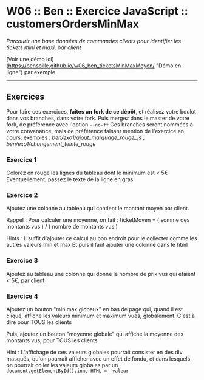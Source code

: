 # W06 :: Ben :: Exercice JavaScript :: customersOrdersMinMax #
*Parcourir une base données de commandes clients pour identifier les tickets mini et maxi, par client*

[Voir une démo ici] (https://bensoille.github.io/w06_ben_ticketsMinMaxMoyen/ "Démo en ligne") par exemple

---

## Exercices ##

Pour faire ces exercices, **faites un fork de ce dépôt**, et réalisez votre boulot dans vos branches, dans votre fork.
Puis mergez dans le master de votre fork, de préférence avec l'option `--no-ff`
Ces branches seront nommées à votre convenance, mais de préférence faisant mention de l'exercice en cours.
exemples : *ben/exo1/ajout_marquage_rouge_js* , *ben/exo1/changement_teinte_rouge*


### Exercice 1 ###
Colorez en rouge les lignes du tableau dont le minimum est < 5€
Eventuellement, passez le texte de la ligne en gras

### Exercice 2 ###
Ajoutez une colonne au tableau qui contient le montant moyen par client.

Rappel :
Pour calculer une moyenne, on fait :
ticketMoyen = ( somme des montants vus ) / ( nombre de montants vus )

Hints :
Il suffit d'ajouter ce calcul au bon endroit pour le collecter comme les autres valeurs min et max
Et puis il faut ajouter une colonne dans le html

### Exercice 3 ###
Ajoutez au tableau une colonne qui donne le nombre de prix vus qui étaient < 5€, par client

### Exercice 4 ###
Ajoutez un bouton "min max globaux" en bas de page qui, quand il est cliqué, affiche les valeurs minimum et maximum vues, globalement.
C'est à dire pour TOUS les clients

Puis, ajoutez un bouton "moyenne globale" qui affiche la moyenne des montants vus, pour TOUS les clients

Hint :
L'affichage de ces valeurs globales pourrait consister en des div masqués, qu'on pourrait afficher avec un effet de fondu, et dans lesquels on pourrait coller les valeurs globales par un `document.getElementById().innerHTML = 'valeur`
